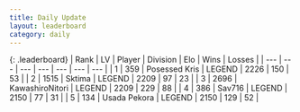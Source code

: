 ```yaml
---
title: Daily Update
layout: leaderboard
category: daily
---
```


{: .leaderboard}
| Rank | LV | Player | Division | Elo | Wins | Losses |
| --- | --- | --- | --- | --- | --- | --- |
| <span data-change="2">1</span> | 359 | <span title="ID: 402846">Posessed Kris</span> | LEGEND | <span data-change="57">2226</span> | <span data-change="21">150</span> | <span data-change="2">53</span> |
| <span data-change="-1">2</span> | 1515 | <span title="ID: 353063">Sktima</span> | LEGEND | <span data-change="22">2209</span> | <span data-change="9">97</span> | <span data-change="1">23</span> |
| <span data-change="-1">3</span> | 2696 | <span title="ID: 164871">KawashiroNitori</span> | LEGEND | <span data-change="22">2209</span> | <span data-change="6">229</span> | <span data-change="0">88</span> |
| <span data-change="2">4</span> | 386 | <span title="ID: 556277">Sav716</span> | LEGEND | <span data-change="9">2150</span> | <span data-change="2">77</span> | <span data-change="0">31</span> |
| <span data-change="3">5</span> | 134 | <span title="ID: 641994">Usada Pekora</span> | LEGEND | <span data-change="44">2150</span> | <span data-change="12">129</span> | <span data-change="3">52</span> |